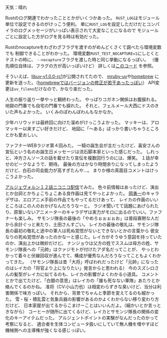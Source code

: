 天気：晴れ

Rustのログ関連でわかったこととかがいくつかあった。
`RUST_LOG`はモジュール単位で設定できるのがけっこう便利。
単に`RUST_LOG`を設定しただけだとコンパイラのログメッセージがいっぱい表示されて大変なことになるので
モジュールごとに設定した方がログを見る時は有効だった。

Rustのnocaptureをわざわざフラグを渡すのがめんどくさくて調べたら環境変数でも
制御できることがわかった。
環境変数`RUST_TEST_NOCAPTURE=1`にしとくとテストの時に、
`--nocapture`フラグを渡した時と同じ挙動になるっぽい。
（優先順位自体は、フラグの方が高いっぽいけど）
詳しくは[このコード](https://github.com/rust-lang/rust/blob/0e784e16840e8a0c623cc6166de26da9334db3d6/src/libtest/lib.rs#L408)
を参照。

そういえば、[libuv-v1.0.0-rc1](https://github.com/joyent/libuv/releases/tag/v1.0.0-rc1)が公開されてたので、
[mruby-uv](https://github.com/mattn/mruby-uv/pull/54)や[homebrew](https://github.com/Homebrew/homebrew/commit/5d827b8dfbf4e75a429a675ecc9ca1d3329c6716)
に更新を送った。（[homebrewではバージョンの修正が若干あったっぽい](https://github.com/Homebrew/homebrew/commit/e9baa9c2e50eee7cafaeb67e2f005f9499e79bc5)）
API変更は`uv_fileno`だけなので、かなり楽だった。

人生の振り返り一挙やっと観終わった。
やっぱりコガネン関係はお腹捩れる。
地獄の門番でも自宅の門番でも捩れた。
それと、フェルメール大西にドスのきいた声もよかった。
いくみのぽわんぽわんもなかなか。

少年ハリウッドは最終回に向けた溜めがけっこうよかった。
マッキーは、アロマッキー以来すごい好きだけど、
地図に「〜ある」ばっかり書いちゃうところとかも愛おしい。

ファフナーWEBラジオ第４回みた。
一騎の誕生会が主だったけど、喜安さんの宣伝という名のお誕生日メッセージは流石脚本家といった感じだった。
しれっと、冲方さんソースの話を載せたり宣伝を複数回行うのには、爆笑。
１話が幸せのピークなようで、期待。
最後の方はかなり時間余りになってしまったようだけど、白石の司会能力が高すぎたんや...。
まりか様の真面目コメントはけっこうよかった。

[アルジェヴォルン１２話ニコニコ配信](http://www.nicovideo.jp/watch/1411021758)でみた。
色々前情報はあったけど、演出とか台詞とかちょこちょこある良作画は見てやっとよかった。
[岡勇一](https://twitter.com/oka_yu_1)のキャラデザは、エロアニメ手前の作品でもやってるだけあって、
レイカの作画のいいところはこの人のおかげなんだろうなーと。
ラジオ聞いてて話題にあげられたり、原案いないアニメーターのキャラデザは実力がモロに出るのでいい。ファフナーも楽しみ。
サモンジ隊長の最後の「やめろぉぉぉぉお」は普段寡黙な人だから余計ぐっと来たり、土田さんすごい。
レイカの最後の敬礼は、サモンジ隊長の最初の敬礼と途中の軍人は死ぬ覚悟がないとできないとかの言葉から
彼女なりの死ぬ覚悟があったのかなーと感じた。レイカがそうゆう意図を持っていたのか、演出上かは微妙だけど。
ナンジョウは父方の姓でススムは母方の姓、サモンジ隊長への「元帥」はクァジモトが付けたアダ名だってことが、
やっとわかって着々と伏線回収が進んでて、構成が優秀なんだろうなってこともよくわかってきた。
（サモンジ隊長は昔「大将」呼ばわれだったけど「元帥」になったのはレイカの「将官より上になりたい」発言からと思われる）
今のスズシロさんの髪型がレイカに似てるのも、レイカの影響がよくわかる小道具。
コメントとかで出てたけど、「白銀の意思」はレイカの「誰も死なない軍隊」あたりとか絡んでくるのかね。
准将（CV:小山力也）は相変わらずきな臭いけど、当分は利害関係で味方っぽい。
それから、背景でちゃんと季節を変えてるのも細かった。
雪・桜・積乱雲と気象兵器の影響があるのかよくわからない移り変わり方だけど、
日本家屋が出てるからこまけーことはいいんだよ。（細かいとか言っときながら）
コーヒーが随所に出てくるけど、レイカとサモンジ隊長の関係の変化のキーアイテムだった。
アルジェントポイントの実験がなんだったのかって考察になると、
適合者を生体コンピュータ扱いにしていて無人機を増やすほど機械側への主導権が強くなる感じっぽい。

